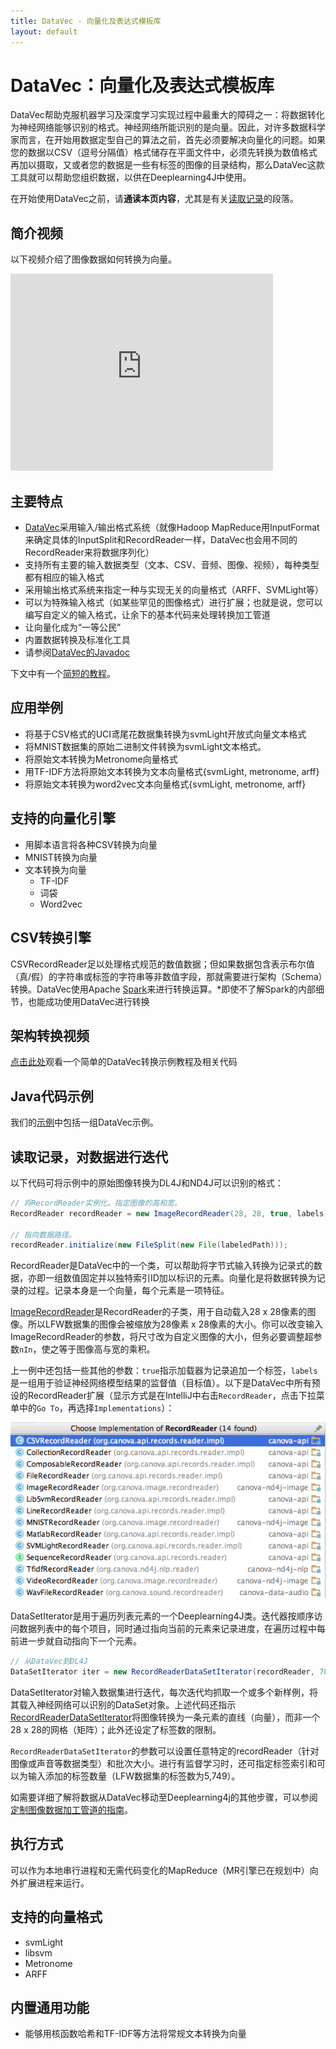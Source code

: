 ```yaml
---
title: DataVec - 向量化及表达式模板库
layout: default
---
```


# DataVec：向量化及表达式模板库

DataVec帮助克服机器学习及深度学习实现过程中最重大的障碍之一：将数据转化为神经网络能够识别的格式。神经网络所能识别的是向量。因此，对许多数据科学家而言，在开始用数据定型自己的算法之前，首先必须要解决向量化的问题。如果您的数据以CSV（逗号分隔值）格式储存在平面文件中，必须先转换为数值格式再加以摄取，又或者您的数据是一些有标签的图像的目录结构，那么DataVec这款工具就可以帮助您组织数据，以供在Deeplearning4J中使用。 


在开始使用DataVec之前，请**通读本页内容**，尤其是有关[读取记录](#record)的段落。



## 简介视频

以下视频介绍了图像数据如何转换为向量。 

<iframe width="420" height="315" src="https://www.youtube.com/embed/EHHtyRKQIJ0" frameborder="0" allowfullscreen></iframe>

## 主要特点
- [DataVec](https://github.com/deeplearning4j/DataVec)采用输入/输出格式系统（就像Hadoop MapReduce用InputFormat来确定具体的InputSplit和RecordReader一样，DataVec也会用不同的RecordReader来将数据序列化）
- 支持所有主要的输入数据类型（文本、CSV、音频、图像、视频），每种类型都有相应的输入格式
- 采用输出格式系统来指定一种与实现无关的向量格式（ARFF、SVMLight等）
- 可以为特殊输入格式（如某些罕见的图像格式）进行扩展；也就是说，您可以编写自定义的输入格式，让余下的基本代码来处理转换加工管道
- 让向量化成为“一等公民”
- 内置数据转换及标准化工具
- 请参阅[DataVec的Javadoc](http://deeplearning4j.org/datavecdoc/)

下文中有一个<a href="#tutorial">简短的教程</a>。

## 应用举例

 * 将基于CSV格式的UCI鸢尾花数据集转换为svmLight开放式向量文本格式
 * 将MNIST数据集的原始二进制文件转换为svmLight文本格式。
 * 将原始文本转换为Metronome向量格式
 * 用TF-IDF方法将原始文本转换为文本向量格式{svmLight, metronome, arff}
 * 将原始文本转换为word2vec文本向量格式{svmLight, metronome, arff}

## 支持的向量化引擎

 * 用脚本语言将各种CSV转换为向量
 * MNIST转换为向量
 * 文本转换为向量
    * TF-IDF
    * 词袋
    * Word2vec

## CSV转换引擎

CSVRecordReader足以处理格式规范的数值数据；但如果数据包含表示布尔值（真/假）的字符串或标签的字符串等非数值字段，那就需要进行架构（Schema）转换。DataVec使用Apache [Spark](http://spark.apache.org/)来进行转换运算。*即使不了解Spark的内部细节，也能成功使用DataVec进行转换

## 架构转换视频

[点击此处](http://www.youtube.com/watch?v=L5DtC8_4F-c)观看一个简单的DataVec转换示例教程及相关代码

## Java代码示例

我们的[示例](https://deeplearning4j.org/quickstart#examples)中包括一组DataVec示例。   

<!-- Note to Tom, write DataVec setup content

## <a name="tutorial">设置DataVec</a>

在Maven中央仓库中搜索[DataVec](https://search.maven.org/#search%7Cga%7C1%7CDataVec)，得到可以使用的JAR文件列表。

将依赖项信息添加到pom.xml当中。

-->


## <a name="record">读取记录，对数据进行迭代</a>

以下代码可将示例中的原始图像转换为DL4J和ND4J可以识别的格式：

``` java
// 将RecordReader实例化。指定图像的高和宽。
RecordReader recordReader = new ImageRecordReader(28, 28, true, labels);

// 指向数据路径。 
recordReader.initialize(new FileSplit(new File(labeledPath)));
```

RecordReader是DataVec中的一个类，可以帮助将字节式输入转换为记录式的数据，亦即一组数值固定并以独特索引ID加以标识的元素。向量化是将数据转换为记录的过程。记录本身是一个向量，每个元素是一项特征。

[ImageRecordReader](https://github.com/deeplearning4j/Canova/blob/f03f32dd42f14af762bf443a04c4cfdcc172ac83/canova-nd4j/canova-nd4j-image/src/main/java/org/canova/image/recordreader/ImageRecordReader.java)是RecordReader的子类，用于自动载入28 x 28像素的图像。所以LFW数据集的图像会被缩放为28像素 x 28像素的大小。你可以改变输入ImageRecordReader的参数，将尺寸改为自定义图像的大小，但务必要调整超参数`nIn`，使之等于图像高与宽的乘积。 

上一例中还包括一些其他的参数：`true`指示加载器为记录追加一个标签，`labels`是一组用于验证神经网络模型结果的监督值（目标值）。以下是DataVec中所有预设的RecordReader扩展（显示方式是在IntelliJ中右击`RecordReader`，点击下拉菜单中的`Go To`，再选择`Implementations`）：

![Alt text](./img/recordreader_extensions.png)

DataSetIterator是用于遍历列表元素的一个Deeplearning4J类。迭代器按顺序访问数据列表中的每个项目，同时通过指向当前的元素来记录进度，在遍历过程中每前进一步就自动指向下一个元素。

``` java
// 从DataVec到DL4J
DataSetIterator iter = new RecordReaderDataSetIterator(recordReader, 784, labels.size());
```

DataSetIterator对输入数据集进行迭代，每次迭代均抓取一个或多个新样例，将其载入神经网络可以识别的DataSet对象。上述代码还指示[RecordReaderDataSetIterator](https://github.com/deeplearning4j/deeplearning4j/blob/3e5c6a942864ced574c7715ae548d5e3cb22982c/deeplearning4j-core/src/main/java/org/deeplearning4j/datasets/canova/RecordReaderDataSetIterator.java)将图像转换为一条元素的直线（向量），而非一个28 x 28的网格（矩阵）；此外还设定了标签数的限制。

`RecordReaderDataSetIterator`的参数可以设置任意特定的recordReader（针对图像或声音等数据类型）和批次大小。进行有监督学习时，还可指定标签索引和可以为输入添加的标签数量（LFW数据集的标签数为5,749）。 

如需要详细了解将数据从DataVec移动至Deeplearning4j的其他步骤，可以参阅[定制图像数据加工管道的指南](./cn/zh-simple-image-load-transform)。

## 执行方式

可以作为本地串行进程和无需代码变化的MapReduce（MR引擎已在规划中）向外扩展进程来运行。

## 支持的向量格式
* svmLight
* libsvm
* Metronome
* ARFF

## 内置通用功能
* 能够用核函数哈希和TF-IDF等方法将常规文本转换为向量
